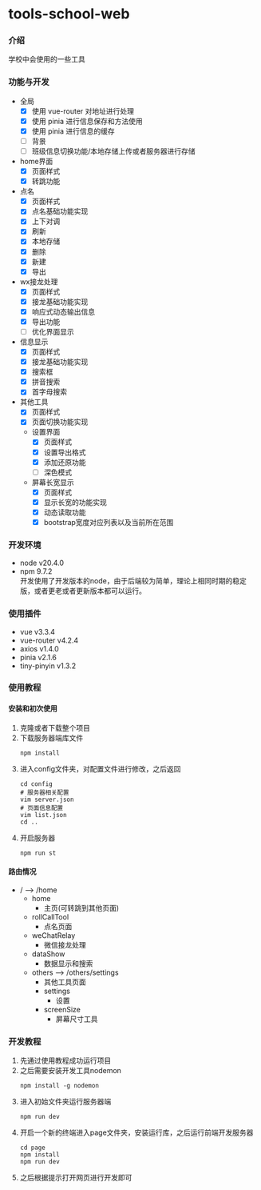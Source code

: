 # tools-school-web

### 介绍
学校中会使用的一些工具

### 功能与开发
- 全局
  - [x] 使用 vue-router 对地址进行处理
  - [x] 使用 pinia 进行信息保存和方法使用
  - [x] 使用 pinia 进行信息的缓存
  - [ ] 背景
  - [ ] 班级信息切换功能/本地存储上传或者服务器进行存储
- home界面
  - [x] 页面样式
  - [x] 转跳功能
- 点名
  - [x] 页面样式
  - [x] 点名基础功能实现
  - [x] 上下对调
  - [x] 刷新
  - [x] 本地存储
  - [x] 删除
  - [x] 新建
  - [x] 导出
- wx接龙处理
  - [x] 页面样式
  - [x] 接龙基础功能实现
  - [x] 响应式动态输出信息
  - [x] 导出功能
  - [ ] 优化界面显示
- 信息显示
  - [x] 页面样式
  - [x] 接龙基础功能实现
  - [x] 搜索框
  - [x] 拼音搜索
  - [x] 首字母搜索
- 其他工具
  - [x] 页面样式
  - [x] 页面切换功能实现
  - 设置界面
      - [x] 页面样式
      - [x] 设置导出格式
      - [x] 添加还原功能
      - [ ] 深色模式
  - 屏幕长宽显示
    - [x] 页面样式
    - [x] 显示长宽的功能实现
    - [x] 动态读取功能
    - [x] bootstrap宽度对应列表以及当前所在范围

### 开发环境
- node v20.4.0  
- npm 9.7.2  
开发使用了开发版本的node，由于后端较为简单，理论上相同时期的稳定版，或者更老或者更新版本都可以运行。

### 使用插件
- vue v3.3.4
- vue-router v4.2.4
- axios v1.4.0
- pinia v2.1.6
- tiny-pinyin v1.3.2

### 使用教程
#### 安装和初次使用
1.  克隆或者下载整个项目
2.  下载服务器端库文件
    ```shell
    npm install
    ```
3. 进入config文件夹，对配置文件进行修改，之后返回
    ```shell
    cd config
    # 服务器相关配置
    vim server.json
    # 页面信息配置
    vim list.json
    cd ..
    ```
4. 开启服务器
    ```shell
    npm run st
    ```

#### 路由情况
- / --> /home  
  - home
    - 主页(可转跳到其他页面)  
  - rollCallTool
    - 点名页面
  - weChatRelay
    - 微信接龙处理
  - dataShow
    - 数据显示和搜索
  - others --> /others/settings
    - 其他工具页面
    - settings
      - 设置
    - screenSize
      - 屏幕尺寸工具

### 开发教程
1. 先通过使用教程成功运行项目
2. 之后需要安装开发工具nodemon
    ```shell
    npm install -g nodemon
    ```
3. 进入初始文件夹运行服务器端
    ```shell
    npm run dev
    ```
4. 开启一个新的终端进入page文件夹，安装运行库，之后运行前端开发服务器
    ```shell
    cd page
    npm install
    npm run dev
    ```
5. 之后根据提示打开网页进行开发即可